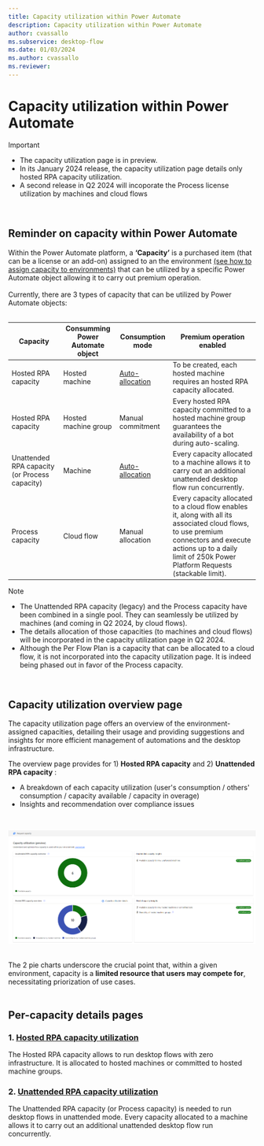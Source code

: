 ```yaml
---
title: Capacity utilization within Power Automate
description: Capacity utilization within Power Automate
author: cvassallo
ms.subservice: desktop-flow
ms.date: 01/03/2024
ms.author: cvassallo
ms.reviewer: 
---
```


# Capacity utilization within Power Automate

> [!IMPORTANT]
> - The capacity utilization page is in preview.
> - In its January 2024 release, the capacity utilization page details only hosted RPA capacity utilization.
> - A second release in Q2 2024 will incoporate the Process license utilization by machines and cloud flows

<br/>

## Reminder on capacity within Power Automate

Within the Power Automate platform, a **‘Capacity’** is a purchased item (that can be a license or an add-on) assigned to an the environment [(see how to assign capacity to environments)](https://learn.microsoft.com/power-platform/admin/capacity-add-on#allocate-or-change-capacity-in-an-environment) that can be utilized by a specific Power Automate object allowing it to carry out premium operation. 
<br/><br/>
Currently, there are 3 types of capacity that can be utilized by Power Automate objects: 
<br/><br/>

|Capacity|Consumming Power Automate object|Consumption mode|Premium operation enabled|
|----|--------------------|----|----|
|Hosted RPA capacity|Hosted machine|[Auto-allocation](# "Hosted RPA capacity is auto-allocated to the hosted machine at its creation.")|To be created, each hosted machine requires an hosted RPA capacity allocated.|
|Hosted RPA capacity|Hosted machine group|Manual commitment|Every hosted RPA capacity committed to a hosted machine group guarantees the availability of a bot during auto-scaling.|
|Unattended RPA capacity (or Process capacity)|Machine|[Auto-allocation](# "Capacity is auto-allocated to the machine at unattended desktop flow run time.")|Every capacity allocated to a machine allows it to carry out an additional unattended desktop flow run concurrently.|
|Process capacity|Cloud flow|Manual allocation|Every capacity allocated to a cloud flow enables it, along with all its associated cloud flows, to use premium connectors and execute actions up to a daily limit of 250k Power Platform Requests (stackable limit).|

> [!NOTE]
> - The Unattended RPA capacity (legacy) and the Process capacity have been combined in a single pool. They can seamlessly be utilized by machines (and coming in Q2 2024, by cloud flows).
> - The details allocation of those capacities (to machines and cloud flows) will be incorporated in the capacity utilization page in Q2 2024.
> - Although the Per Flow Plan is a capacity that can be allocated to a cloud flow, it is not incorporated into the capacity utilization page. It is indeed being phased out in favor of the Process capacity.

<br/>

## Capacity utilization overview page

The capacity utilization page offers an overview of the environment-assigned capacities, detailing their usage and providing suggestions and insights for more efficient management of automations and the desktop infrastructure.

The overview page provides for 1) **Hosted RPA capacity** and 2) **Unattended RPA capacity** : 
- A breakdown of each capacity utilization (user's consumption / others' consumption / capacity available / capacity in overage)
- Insights and recommendation over compliance issues

<br/>

![Capacity Utilization overview page](media/capacity-utilization/capacity-utilization-MVP-overview.png)
<br/><br/>

The 2 pie charts underscore the crucial point that, within a given environment, capacity is a <b>limited resource that users may compete for</b>, necessitating priorization of use cases.<br/><br/>


## Per-capacity details pages

### 1. [Hosted RPA capacity utilization](capacity-utilization-hosted.md)

The Hosted RPA capacity allows to run desktop flows with zero infrastructure. It is allocated to hosted machines or committed to hosted machine groups. 

### 2. [Unattended RPA capacity utilization](capacity-utilization-process.md)

The Unattended RPA capacity (or Process capacity) is needed to run desktop flows in unattended mode. Every capacity allocated to a machine allows it to carry out an additional unattended desktop flow run concurrently.

<br/><br/>






